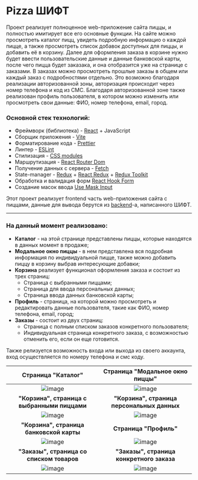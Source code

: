 # Pizza ШИФТ

Проект реализует полноценное web-приложение сайта пиццы, и полностью имитирует все его основные функции. На сайте можно просмотреть каталог пицц, увидеть подробную информацио о каждой пицце, а также просмотреть список добавок доступных для пиццы, и добавить её в корзину. Далее для оформления заказа в корзине нужно будет ввести пользовательские данные и данные банковской карты, после чего пицца будет заказака, и она отобразится уже на странице с заказами. В заказах можно просмотреть прошлые заказы в общем или каждый заказ с подробностями отдельно. Это возможно благодаря реализации авторизованной зоны, авторизация происходит через номер телефона и код из СМС. Благодаря авторизованной зоне также реализован профиль пользователя, в котором можно изменить или просмотреть свои данные: ФИО, номер телефона, email, город.

### Основной стек технологий:

-   Фреймворк (библиотека) - [React](https://react.dev/) + JavaScript
-   Сборщик приложения - [Vite](https://vitejs.dev/)
-   Форматирование кода - [Prettier](https://prettier.io/)
-   Линтер - [ESLint](https://eslint.org/)
-   Стилизация - [CSS modules](https://create-react-app.dev/docs/adding-a-css-modules-stylesheet/)
-   Маршрутизация - [React Router Dom](https://reactrouter.com/en/main)
-   Получение данных с сервера - [Fetch](https://learn.javascript.ru/fetch)
-   State-manager - [Redux](https://redux.js.org/) + [React Redux](https://react-redux.js.org/) + [Redux Toolkit](https://redux-toolkit.js.org/)
-   Обработка и валидация форм [React Hook Form](https://react-hook-form.com/)
-   Создание масок ввода [Use Mask Input](https://www.npmjs.com/package/use-mask-input)

Этот проект реализует frontend часть web-приложения сайта с пиццами, данные для вывода берутся из [backend](https://shift-backend.onrender.com/api#/)-а, написанного ШИФТ.

---

### На данный момент реализовано:

-   **Каталог** - на этой странице представлены пиццы, которые находятся в данных момент в продаже;
-   **Модальное окно пиццы** - в нем представлена вся подробная информация по индивидуальной пицце, также можно добавить пиццу в корзину выбрав интересующие добавки;
-   **Корзина** реализует функционал оформления заказа и состоит из трех страниц:
    -   Страница с выбранными пиццами;
    -   Страница для ввода персональных данных;
    -   Страница ввода данных банковской карты;
-   **Профиль** - страница, на которой можно просмотреть и редактировать данные пользователя, такие как ФИО, номер телефона, email, город;
-   **Заказы** - состоит из двух страниц:
    -   Страница с полным списком заказов конкретного пользователя;
    -   Индивидуальная страница конкретного заказа, с возможностью отменить его, если он еще готовится.

Также релизуется возможность входа или выхода из своего аккаунта, вход осуществляется по номеру телефона и смс коду.

|                                    Страница "Каталог"                                     |                              Страница "Модальное окно пиццы"                              |
| :---------------------------------------------------------------------------------------: | :---------------------------------------------------------------------------------------: |
| ![image](https://github.com/user-attachments/assets/ffe6290f-e0b4-44b5-b82f-89fe397a3198) | ![image](https://github.com/user-attachments/assets/f01ecbe8-3a62-4d9b-9c22-ca5c49e02831) |
|                       **"Корзина", страница с выбранными пиццами**                        |                        **"Корзина", страница персональных данных**                        |
| ![image](https://github.com/user-attachments/assets/e46a4a5b-2624-4ad8-9701-9617e4327a4c) | ![image](https://github.com/user-attachments/assets/84bc042c-a865-4f06-bbed-7ae8aa000e97) |
|                         **"Корзина", страница банковской карты**                          |                                  **Страница "Профиль"**                                   |
| ![image](https://github.com/user-attachments/assets/4d5efe5a-6bca-44fd-a65b-559137e0d8d7) | ![image](https://github.com/user-attachments/assets/794a084e-4a79-4e98-a676-3bf41ae0b699) |
|                         **"Заказы", страница со списком товаров**                         |                         **"Заказы", страница конкретного заказа**                         |
| ![image](https://github.com/user-attachments/assets/af0409c8-d96b-4547-8713-a9d6b9bcff18) | ![image](https://github.com/user-attachments/assets/1f1dda4e-3569-4cc8-8154-45b389fb0b21) |
